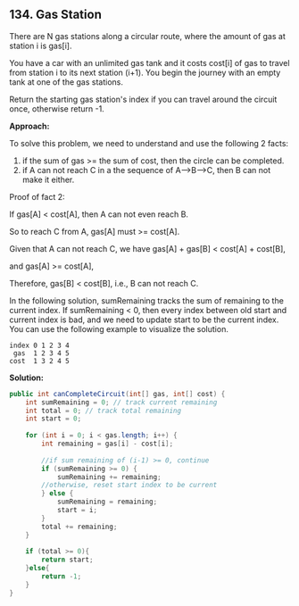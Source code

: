 ## 134. Gas Station

There are N gas stations along a circular route, where the amount of gas at station i is gas[i].

You have a car with an unlimited gas tank and it costs cost[i] of gas to travel from station i to its next station (i+1). You begin the journey with an empty tank at one of the gas stations.

Return the starting gas station's index if you can travel around the circuit once, otherwise return -1.

**Approach:**

To solve this problem, we need to understand and use the following 2 facts:

1. if the sum of gas >= the sum of cost, then the circle can be completed.
2. if A can not reach C in a the sequence of A-->B-->C, then B can not make it either.

Proof of fact 2:

If gas[A] < cost[A], then A can not even reach B. 

So to reach C from A, gas[A] must >= cost[A]. 

Given that A can not reach C, we have gas[A] + gas[B] < cost[A] + cost[B],

and gas[A] >= cost[A],

Therefore, gas[B] < cost[B], i.e., B can not reach C. 

In the following solution, sumRemaining tracks the sum of remaining to the current index. If sumRemaining < 0, then every index between old start and current index is bad, and we need to update start to be the current index. You can use the following example to visualize the solution.

```
index 0 1 2 3 4
 gas  1 2 3 4 5
cost  1 3 2 4 5
```

**Solution:**

```java
public int canCompleteCircuit(int[] gas, int[] cost) {
	int sumRemaining = 0; // track current remaining
	int total = 0; // track total remaining
	int start = 0; 
 
	for (int i = 0; i < gas.length; i++) {
		int remaining = gas[i] - cost[i];
 
		//if sum remaining of (i-1) >= 0, continue 
		if (sumRemaining >= 0) { 
			sumRemaining += remaining;
		//otherwise, reset start index to be current
		} else {
			sumRemaining = remaining;
			start = i;
		}
		total += remaining;
	}
 
	if (total >= 0){
		return start;
	}else{
		return -1;
	}
}
```